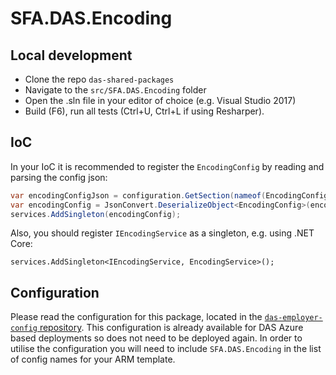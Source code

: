 # SFA.DAS.Encoding

## Local development
- Clone the repo `das-shared-packages`
- Navigate to the `src/SFA.DAS.Encoding` folder
- Open the .sln file in your editor of choice (e.g. Visual Studio 2017)
- Build (F6), run all tests (Ctrl+U, Ctrl+L if using Resharper).

## IoC
In your IoC it is recommended to register the `EncodingConfig` by reading and parsing the config json:
```c#
var encodingConfigJson = configuration.GetSection(nameof(EncodingConfig)).Value;
var encodingConfig = JsonConvert.DeserializeObject<EncodingConfig>(encodingConfigJson);
services.AddSingleton(encodingConfig);
```

Also, you should register `IEncodingService` as a singleton, e.g. using .NET Core:

`services.AddSingleton<IEncodingService, EncodingService>();`

## Configuration
Please read the configuration for this package, located in the [`das-employer-config` repository](https://github.com/SkillsFundingAgency/das-employer-config/blob/master/das-reservations/SFA.DAS.Encoding.json).
This configuration is already available for DAS Azure based deployments so does not need to be deployed again.
In order to utilise the configuration you will need to include `SFA.DAS.Encoding` in the list of config names for your ARM template.
